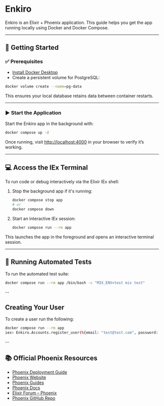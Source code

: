 # Enkiro

Enkiro is an Elixir + Phoenix application. This guide helps you get the app running locally using Docker and Docker Compose.

---

## 🚀 Getting Started

### ✅ Prerequisites

* [Install Docker Desktop](https://docs.docker.com/desktop/setup/install/mac-install/)
* Create a persistent volume for PostgreSQL:

```bash
docker volume create --name=pg-data
```

This ensures your local database retains data between container restarts.

---

### ▶️ Start the Application

Start the Enkiro app in the background with:

```bash
docker compose up -d
```

Once running, visit [http://localhost:4000](http://localhost:4000) in your browser to verify it’s working.

---

## 💻 Access the IEx Terminal

To run code or debug interactively via the Elixir IEx shell:

1. Stop the background app if it's running:

   ```bash
   docker compose stop app
   # or
   docker compose down
   ```

2. Start an interactive IEx session:

   ```bash
   docker compose run --rm app
   ```

This launches the app in the foreground and opens an interactive terminal session.

---
## 🧪 Running Automated Tests

To run the automated test suite:

```bash
docker compose run --rm app /bin/bash -c "MIX_ENV=test mix test"
```

--
## Creating Your User

To create a user run the following:

```bash
docker compose run --rm app
iex> Enkiro.Accounts.register_user(%{email: "test@test.com", password: "password123password123"})
```

--
## 📚 Official Phoenix Resources

* [Phoenix Deployment Guide](https://hexdocs.pm/phoenix/deployment.html)
* [Phoenix Website](https://www.phoenixframework.org/)
* [Phoenix Guides](https://hexdocs.pm/phoenix/overview.html)
* [Phoenix Docs](https://hexdocs.pm/phoenix)
* [Elixir Forum – Phoenix](https://elixirforum.com/c/phoenix-forum)
* [Phoenix GitHub Repo](https://github.com/phoenixframework/phoenix)
